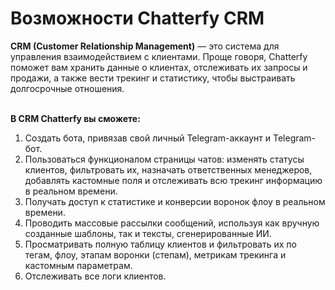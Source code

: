 # Возможности Chatterfy CRM

**CRM (Customer Relationship Management)** — это система для управления взаимодействием с клиентами. Проще говоря, Chatterfy поможет вам хранить данные о клиентах, отслеживать их запросы и продажи, а также вести трекинг и статистику, чтобы выстраивать долгосрочные отношения.

\
**В CRM Chatterfy вы сможете:**

1. Создать бота, привязав свой личный Telegram-аккаунт и Telegram-бот.
2. Пользоваться функционалом страницы чатов: изменять статусы клиентов, фильтровать их, назначать ответственных менеджеров, добавлять кастомные поля и отслеживать всю трекинг информацию в реальном времени.
3. Получать доступ к статистике и конверсии воронок флоу в реальном времени.
4. Проводить массовые рассылки сообщений, используя как вручную созданные шаблоны, так и тексты, сгенерированные ИИ.
5. Просматривать полную таблицу клиентов и фильтровать их по тегам, флоу, этапам воронки (степам), метрикам трекинга и кастомным параметрам.
6. Отслеживать все логи клиентов.
